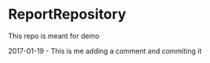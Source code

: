 # ReportRepository
This repo is meant for demo

2017-01-19 - This is me adding a comment and commiting it
